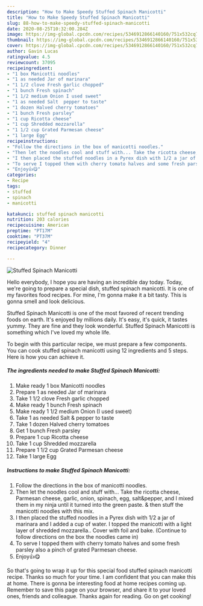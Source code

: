 ```yaml
---
description: "How to Make Speedy Stuffed Spinach Manicotti"
title: "How to Make Speedy Stuffed Spinach Manicotti"
slug: 88-how-to-make-speedy-stuffed-spinach-manicotti
date: 2020-08-25T10:32:00.284Z
image: https://img-global.cpcdn.com/recipes/5346912866140160/751x532cq70/stuffed-spinach-manicotti-recipe-main-photo.jpg
thumbnail: https://img-global.cpcdn.com/recipes/5346912866140160/751x532cq70/stuffed-spinach-manicotti-recipe-main-photo.jpg
cover: https://img-global.cpcdn.com/recipes/5346912866140160/751x532cq70/stuffed-spinach-manicotti-recipe-main-photo.jpg
author: Gavin Lucas
ratingvalue: 4.5
reviewcount: 37095
recipeingredient:
- "1 box Manicotti noodles"
- "1 as needed Jar of marinara"
- "1 1/2 clove Fresh garlic chopped"
- "1 bunch Fresh spinach"
- "1 1/2 medium Onion I used sweet"
- "1 as needed Salt  pepper to taste"
- "1 dozen Halved cherry tomatoes"
- "1 bunch Fresh parsley"
- "1 cup Ricotta cheese"
- "1 cup Shredded mozzarella"
- "1 1/2 cup Grated Parmesan cheese"
- "1 large Egg"
recipeinstructions:
- "Follow the directions in the box of manicotti noodles."
- "Then let the noodles cool and stuff with... Take the ricotta cheese, Parmesan cheese, garlic, onion, spinach, egg, salt&amp;pepper, and I mixed them in my ninja until it turned into the green paste. &amp; then stuff the manicotti noodles with this mix."
- "I then placed the stuffed noodles in a Pyrex dish with 1/2 a jar of marinara and I added a cup of water. I topped the manicotti with a light layer of shredded mozzarella.. Cover with foil and bake. (Continue to follow directions on the box the noodles came in)"
- "To serve I topped them with cherry tomato halves and some fresh parsley also a pinch of grated Parmesan cheese."
- "Enjoy👍😋"
categories:
- Recipe
tags:
- stuffed
- spinach
- manicotti

katakunci: stuffed spinach manicotti 
nutrition: 203 calories
recipecuisine: American
preptime: "PT17M"
cooktime: "PT37M"
recipeyield: "4"
recipecategory: Dinner

---
```



![Stuffed Spinach Manicotti](https://img-global.cpcdn.com/recipes/5346912866140160/751x532cq70/stuffed-spinach-manicotti-recipe-main-photo.jpg)

Hello everybody, I hope you are having an incredible day today. Today, we're going to prepare a special dish, stuffed spinach manicotti. It is one of my favorites food recipes. For mine, I'm gonna make it a bit tasty. This is gonna smell and look delicious.



Stuffed Spinach Manicotti is one of the most favored of recent trending foods on earth. It's enjoyed by millions daily. It's easy, it's quick, it tastes yummy. They are fine and they look wonderful. Stuffed Spinach Manicotti is something which I've loved my whole life.


To begin with this particular recipe, we must prepare a few components. You can cook stuffed spinach manicotti using 12 ingredients and 5 steps. Here is how you can achieve it.

<!--inarticleads1-->

##### The ingredients needed to make Stuffed Spinach Manicotti:

1. Make ready 1 box Manicotti noodles
1. Prepare 1 as needed Jar of marinara
1. Take 1 1/2 clove Fresh garlic chopped
1. Make ready 1 bunch Fresh spinach
1. Make ready 1 1/2 medium Onion (I used sweet)
1. Take 1 as needed Salt &amp; pepper to taste
1. Take 1 dozen Halved cherry tomatoes
1. Get 1 bunch Fresh parsley
1. Prepare 1 cup Ricotta cheese
1. Take 1 cup Shredded mozzarella
1. Prepare 1 1/2 cup Grated Parmesan cheese
1. Take 1 large Egg




<!--inarticleads2-->

##### Instructions to make Stuffed Spinach Manicotti:

1. Follow the directions in the box of manicotti noodles.
1. Then let the noodles cool and stuff with... Take the ricotta cheese, Parmesan cheese, garlic, onion, spinach, egg, salt&amp;pepper, and I mixed them in my ninja until it turned into the green paste. &amp; then stuff the manicotti noodles with this mix.
1. I then placed the stuffed noodles in a Pyrex dish with 1/2 a jar of marinara and I added a cup of water. I topped the manicotti with a light layer of shredded mozzarella.. Cover with foil and bake. (Continue to follow directions on the box the noodles came in)
1. To serve I topped them with cherry tomato halves and some fresh parsley also a pinch of grated Parmesan cheese.
1. Enjoy👍😋




So that's going to wrap it up for this special food stuffed spinach manicotti recipe. Thanks so much for your time. I am confident that you can make this at home. There is gonna be interesting food at home recipes coming up. Remember to save this page on your browser, and share it to your loved ones, friends and colleague. Thanks again for reading. Go on get cooking!
